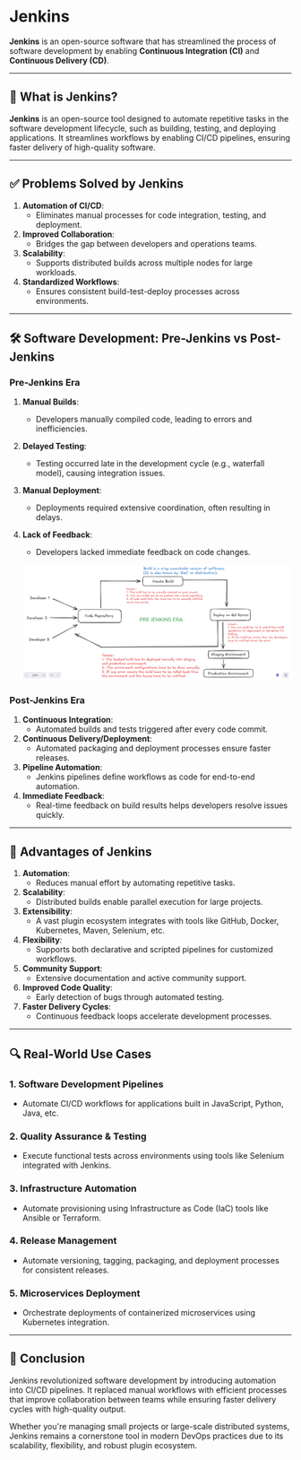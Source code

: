 # Jenkins

 **Jenkins** is an open-source software that has streamlined the process of software development  by enabling **Continuous Integration (CI)** and **Continuous Delivery (CD)**.

---

## 📖 **What is Jenkins?**
**Jenkins** is an open-source tool designed to automate repetitive tasks in the software development lifecycle, such as building, testing, and deploying applications. It streamlines workflows by enabling CI/CD pipelines, ensuring faster delivery of high-quality software.

---

## ✅ **Problems Solved by Jenkins**
1. **Automation of CI/CD**:
   - Eliminates manual processes for code integration, testing, and deployment.
2. **Improved Collaboration**:
   - Bridges the gap between developers and operations teams.
3. **Scalability**:
   - Supports distributed builds across multiple nodes for large workloads.
4. **Standardized Workflows**:
   - Ensures consistent build-test-deploy processes across environments.

---

## 🛠️ **Software Development: Pre-Jenkins vs Post-Jenkins**

### **Pre-Jenkins Era**
1. **Manual Builds**:
   - Developers manually compiled code, leading to errors and inefficiencies.
2. **Delayed Testing**:
   - Testing occurred late in the development cycle (e.g., waterfall model), causing integration issues.
3. **Manual Deployment**:
   - Deployments required extensive coordination, often resulting in delays.
4. **Lack of Feedback**:
   - Developers lacked immediate feedback on code changes.

   ![alt text](image.png)

### **Post-Jenkins Era**
1. **Continuous Integration**:
   - Automated builds and tests triggered after every code commit.
2. **Continuous Delivery/Deployment**:
   - Automated packaging and deployment processes ensure faster releases.
3. **Pipeline Automation**:
   - Jenkins pipelines define workflows as code for end-to-end automation.
4. **Immediate Feedback**:
   - Real-time feedback on build results helps developers resolve issues quickly.

---

## 🌟 **Advantages of Jenkins**
1. **Automation**:
   - Reduces manual effort by automating repetitive tasks.
2. **Scalability**:
   - Distributed builds enable parallel execution for large projects.
3. **Extensibility**:
   - A vast plugin ecosystem integrates with tools like GitHub, Docker, Kubernetes, Maven, Selenium, etc.
4. **Flexibility**:
   - Supports both declarative and scripted pipelines for customized workflows.
5. **Community Support**:
   - Extensive documentation and active community support.
6. **Improved Code Quality**:
   - Early detection of bugs through automated testing.
7. **Faster Delivery Cycles**:
   - Continuous feedback loops accelerate development processes.

---

## 🔍 **Real-World Use Cases**

### 1. **Software Development Pipelines**
- Automate CI/CD workflows for applications built in JavaScript, Python, Java, etc.

### 2. **Quality Assurance & Testing**
- Execute functional tests across environments using tools like Selenium integrated with Jenkins.

### 3. **Infrastructure Automation**
- Automate provisioning using Infrastructure as Code (IaC) tools like Ansible or Terraform.

### 4. **Release Management**
- Automate versioning, tagging, packaging, and deployment processes for consistent releases.

### 5. **Microservices Deployment**
- Orchestrate deployments of containerized microservices using Kubernetes integration.

---

## 📜 **Conclusion**

Jenkins revolutionized software development by introducing automation into CI/CD pipelines. It replaced manual workflows with efficient processes that improve collaboration between teams while ensuring faster delivery cycles with high-quality output.

Whether you're managing small projects or large-scale distributed systems, Jenkins remains a cornerstone tool in modern DevOps practices due to its scalability, flexibility, and robust plugin ecosystem.